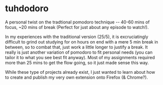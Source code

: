 # tuhdodoro

A personal twist on the tradtional pomodoro technique -- 40-60 mins of focus, ~20 mins of break (Perfect for just about any episode to watch!). 

In my experiences with the traditional version (25/5), it is excruciatingly difficult to grind out studying for on hours on end with a mere 5 min break in between, so to combat that, just work a little longer to justify a break. It really is just another variation of pomodoro to fit personal needs (you can tailor it to what you see best fit anyway). Most of my assignments required more than 25 mins to get the flow going, so it just made sense this way. 

While these type of projects already exist, I just wanted to learn about how to create and publish my very own extension onto Firefox (& Chrome?). 